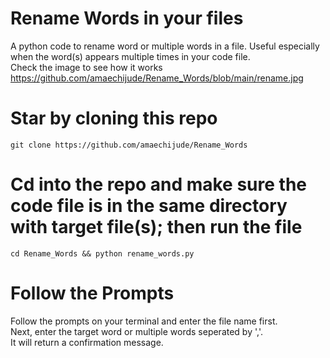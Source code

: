 # Rename Words in your files
A python code to rename word or multiple words in a file. Useful especially when the word(s) appears multiple times in your code file.<br>
Check the image to see how it works https://github.com/amaechijude/Rename_Words/blob/main/rename.jpg<br>
# Star by cloning this repo<br>
```
git clone https://github.com/amaechijude/Rename_Words
```
# Cd into the repo and make sure the code file is in the same directory with target file(s); then run the file
```
cd Rename_Words && python rename_words.py
```
# Follow the Prompts
Follow the prompts on your terminal and enter the file name first.<br>
Next, enter the target word or multiple words seperated by ','.<br>
It will return a confirmation message.